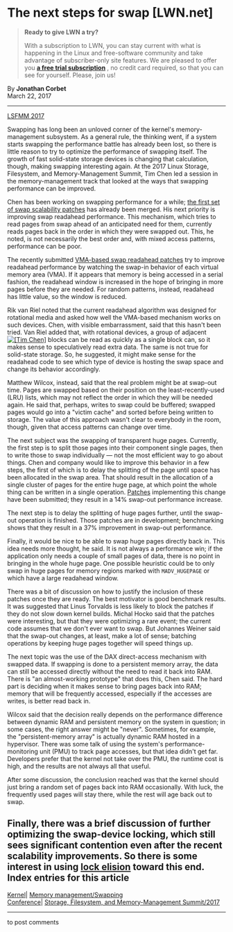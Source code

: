 # The next steps for swap [LWN.net]

> **Ready to give LWN a try?**
> 
> With a subscription to LWN, you can stay current with what is happening in the Linux and free-software community and take advantage of subscriber-only site features. We are pleased to offer you **[a free trial subscription](https://lwn.net/Promo/nst-trial/claim)** , no credit card required, so that you can see for yourself. Please, join us! 

By **Jonathan Corbet**  
March 22, 2017 

* * *

[LSFMM 2017](/Articles/lsfmm2017/)

Swapping has long been an unloved corner of the kernel's memory-management subsystem. As a general rule, the thinking went, if a system starts swapping the performance battle has already been lost, so there is little reason to try to optimize the performance of swapping itself. The growth of fast solid-state storage devices is changing that calculation, though, making swapping interesting again. At the 2017 Linux Storage, Filesystem, and Memory-Management Summit, Tim Chen led a session in the memory-management track that looked at the ways that swapping performance can be improved. 

Chen has been working on swapping performance for a while; [the first set of swap scalability patches](/Articles/704478/) has already been merged. His next priority is improving swap readahead performance. This mechanism, which tries to read pages from swap ahead of an anticipated need for them, currently reads pages back in the order in which they were swapped out. This, he noted, is not necessarily the best order and, with mixed access patterns, performance can be poor. 

The recently submitted [VMA-based swap readahead patches](/Articles/716296/) try to improve readahead performance by watching the swap-in behavior of each virtual memory area (VMA). If it appears that memory is being accessed in a serial fashion, the readahead window is increased in the hope of bringing in more pages before they are needed. For random patterns, instead, readahead has little value, so the window is reduced. 

Rik van Riel noted that the current readahead algorithm was designed for rotational media and asked how well the VMA-based mechanism works on such devices. Chen, with visible embarrassment, said that this hasn't been tried. Van Riel added that, with rotational devices, a group of adjacent [![\[Tim Chen\]](https://static.lwn.net/images/conf/2017/lsfmm/TimChen-sm.jpg)](/Articles/717766/) blocks can be read as quickly as a single block can, so it makes sense to speculatively read extra data. The same is not true for solid-state storage. So, he suggested, it might make sense for the readahead code to see which type of device is hosting the swap space and change its behavior accordingly. 

Matthew Wilcox, instead, said that the real problem might be at swap-out time. Pages are swapped based on their position on the least-recently-used (LRU) lists, which may not reflect the order in which they will be needed again. He said that, perhaps, writes to swap could be buffered; swapped pages would go into a "victim cache" and sorted before being written to storage. The value of this approach wasn't clear to everybody in the room, though, given that access patterns can change over time. 

The next subject was the swapping of transparent huge pages. Currently, the first step is to split those pages into their component single pages, then to write those to swap individually — not the most efficient way to go about things. Chen and company would like to improve this behavior in a few steps, the first of which is to delay the splitting of the page until space has been allocated in the swap area. That should result in the allocation of a single cluster of pages for the entire huge page, at which point the whole thing can be written in a single operation. [Patches](/Articles/702159/) implementing this change have been submitted; they result in a 14% swap-out performance increase. 

The next step is to delay the splitting of huge pages further, until the swap-out operation is finished. Those patches are in development; benchmarking shows that they result in a 37% improvement in swap-out performance. 

Finally, it would be nice to be able to swap huge pages directly back in. This idea needs more thought, he said. It is not always a performance win; if the application only needs a couple of small pages of data, there is no point in bringing in the whole huge page. One possible heuristic could be to only swap in huge pages for memory regions marked with `MADV_HUGEPAGE` or which have a large readahead window. 

There was a bit of discussion on how to justify the inclusion of these patches once they are ready. The best motivator is good benchmark results. It was suggested that Linus Torvalds is less likely to block the patches if they do not slow down kernel builds. Michal Hocko said that the patches were interesting, but that they were optimizing a rare event; the current code assumes that we don't ever want to swap. But Johannes Weiner said that the swap-out changes, at least, make a lot of sense; batching operations by keeping huge pages together will speed things up. 

The next topic was the use of the DAX direct-access mechanism with swapped data. If swapping is done to a persistent memory array, the data can still be accessed directly without the need to read it back into RAM. There is "an almost-working prototype" that does this, Chen said. The hard part is deciding when it makes sense to bring pages back into RAM; memory that will be frequently accessed, especially if the accesses are writes, is better read back in. 

Wilcox said that the decision really depends on the performance difference between dynamic RAM and persistent memory on the system in question; in some cases, the right answer might be "never". Sometimes, for example, the "persistent-memory array" is actually dynamic RAM hosted in a hypervisor. There was some talk of using the system's performance-monitoring unit (PMU) to track page accesses, but that idea didn't get far. Developers prefer that the kernel not take over the PMU, the runtime cost is high, and the results are not always all that useful. 

After some discussion, the conclusion reached was that the kernel should just bring a random set of pages back into RAM occasionally. With luck, the frequently used pages will stay there, while the rest will age back out to swap. 

Finally, there was a brief discussion of further optimizing the swap-device locking, which still sees significant contention even after the recent scalability improvements. So there is some interest in using [lock elision](/Articles/572099/#elision) toward this end.  
Index entries for this article  
---  
[Kernel](/Kernel/Index)| [Memory management/Swapping](/Kernel/Index#Memory_management-Swapping)  
[Conference](/Archives/ConferenceIndex/)| [Storage, Filesystem, and Memory-Management Summit/2017](/Archives/ConferenceIndex/#Storage_Filesystem_and_Memory-Management_Summit-2017)  
  


* * *

to post comments 
